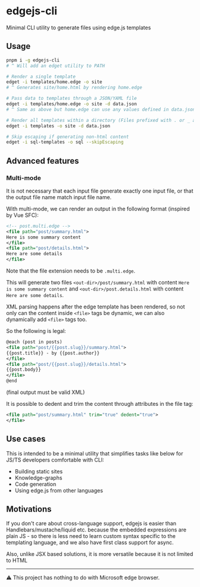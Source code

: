 # edgejs-cli

Minimal CLI utility to generate files using edge.js templates

## Usage

```sh
pnpm i -g edgejs-cli
# ^ Will add an edget utility to PATH

# Render a single template
edget -i templates/home.edge -o site
# ^ Generates site/home.html by rendering home.edge

# Pass data to templates through a JSON/YAML file
edget -i templates/home.edge -o site -d data.json
# ^ Same as above but home.edge can use any values defined in data.json

# Render all templates within a directory (Files prefixed with . or _ are ignored)
edget -i templates -o site -d data.json

# Skip escaping if generating non-html content
edget -i sql-templates -o sql --skipEscaping
```

## Advanced features

### Multi-mode

It is not necessary that each input file generate exactly one input file, or that the output file name match input file name.

With multi-mode, we can render an output in the following format (inspired by Vue SFC):

```xml
<!-- post.multi.edge -->
<file path="post/summary.html">
Here is some summary content
</file>
<file path="post/details.html">
Here are some details
</file>
```

Note that the file extension needs to be `.multi.edge`.

This will generate two files `<out-dir>/post/summary.html` with content `Here is some summary content` and `<out-dir>/post.details.html` with content `Here are some details`.

XML parsing happens after the edge template has been rendered,
so not only can the content inside `<file>` tags be dynamic, we can also dynamically add `<file>` tags too.

So the following is legal:

```xml
@each (post in posts)
<file path="post/{{post.slug}}/summary.html">
{{post.title}} - by {{post.author}}
</file>
<file path="post/{{post.slug}}/details.html">
{{post.body}}
</file>
@end
```

(final output must be valid XML)

It is possible to dedent and trim the content through attributes in the file tag:

```xml
<file path="post/summary.html" trim="true" dedent="true">
</file>
```

## Use cases

This is intended to be a minimal utility that simplifies tasks like below for JS/TS developers comfortable with CLI:

- Building static sites
- Knowledge-graphs
- Code generation
- Using edge.js from other languages

## Motivations

If you don't care about cross-language support, edgejs is easier than Handlebars/mustache/liquid etc.
because the embedded expressions are plain JS - so there is less need to learn custom syntax specific
to the templating language, and we also have first class support for async.

Also, unlike JSX based solutions, it is more versatile because it is not limited to HTML

---

:warning: This project has nothing to do with Microsoft edge browser.
